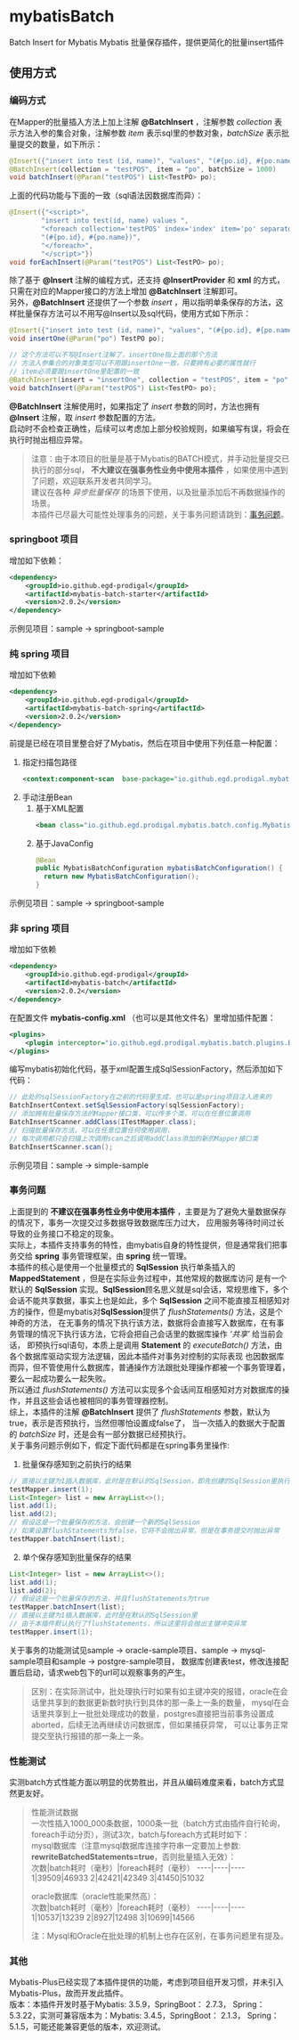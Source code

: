 # mybatisBatch

Batch Insert for Mybatis Mybatis 批量保存插件，提供更简化的批量insert插件

## 使用方式

### 编码方式
在Mapper的批量插入方法上加上注解 **@BatchInsert** ，注解参数 _collection_ 表示方法入参的集合对象，注解参数 _item_
表示sql里的参数对象，_batchSize_ 表示批量提交的数量，如下所示：

```java
@Insert({"insert into test (id, name)", "values", "(#{po.id}, #{po.name})"})
@BatchInsert(collection = "testPOS", item = "po", batchSize = 1000)
void batchInsert(@Param("testPOS") List<TestPO> po);
```

上面的代码功能与下面的一致（sql语法因数据库而异）：

```java
@Insert({"<script>",
        "insert into test(id, name) values ",
        "<foreach collection='testPOS' index='index' item='po' separator=','>",
        "(#{po.id}, #{po.name})",
        "</foreach>",
        "</script>"})
void forEachInsert(@Param("testPOS") List<TestPO> po);
```

除了基于 **@Insert** 注解的编程方式，还支持 **@InsertProvider** 和 **xml** 的方式，只需在对应的Mapper接口的方法上增加 **@BatchInsert** 注解即可。  
另外，**@BatchInsert** 还提供了一个参数 _insert_ ，用以指明单条保存的方法，这样批量保存方法可以不用写@Insert以及sql代码，使用方式如下所示：

```java
@Insert({"insert into test (id, name)", "values", "(#{po.id}, #{po.name})"})
void insertOne(@Param("po") TestPO po);

// 这个方法可以不写@Insert注解了，insertOne指上面的那个方法
// 方法入参集合的对象类型可以不用跟insertOne一致，只要拥有必要的属性就行
// item必须要跟insertOne里配置的一致
@BatchInsert(insert = "insertOne", collection = "testPOS", item = "po", batchSize = 1000)
void batchInsert(@Param("testPOS") List<TestPO> po);
```

**@BatchInsert** 注解使用时，如果指定了 _insert_ 参数的同时，方法也拥有 **@Insert** 注解，取 _insert_ 参数配置的方法。  
启动时不会检查正确性，后续可以考虑加上部分校验规则，如果编写有误，将会在执行时抛出相应异常。

> 注意：由于本项目的批量是基于Mybatis的BATCH模式，并手动批量提交已执行的部分sql， **不大建议在强事务性业务中使用本插件** ，如果使用中遇到了问题，欢迎联系开发者共同学习。  
> 建议在各种 _异步批量保存_ 的场景下使用，以及批量添加后不再数据操作的场景。  
> 本插件已尽最大可能性处理事务的问题，关于事务问题请跳到：[事务问题](#事务问题)。


### **springboot** 项目

增加如下依赖：

```xml
<dependency>
    <groupId>io.github.egd-prodigal</groupId>
    <artifactId>mybatis-batch-starter</artifactId>
    <version>2.0.2</version>
</dependency>
```
示例见项目：sample -> springboot-sample

### 纯 **spring** 项目

增加如下依赖

```xml
<dependency>
    <groupId>io.github.egd-prodigal</groupId>
    <artifactId>mybatis-batch-spring</artifactId>
    <version>2.0.2</version>
</dependency>
```
前提是已经在项目里整合好了Mybatis，然后在项目中使用下列任意一种配置：
1. 指定扫描包路径
    ```xml
    <context:component-scan  base-package="io.github.egd.prodigal.mybatis.batch.config"/>
    ```
2. 手动注册Bean
   1. 基于XML配置
      ```xml
      <bean class="io.github.egd.prodigal.mybatis.batch.config.MybatisBatchConfiguration"/>
      ```
   2. 基于JavaConfig
      ```java
      @Bean
      public MybatisBatchConfiguration mybatisBatchConfiguration() {
        return new MybatisBatchConfiguration();
      }
      ```
示例见项目：sample -> springboot-sample
### 非 **spring** 项目
增加如下依赖

```xml
<dependency>
    <groupId>io.github.egd-prodigal</groupId>
    <artifactId>mybatis-batch</artifactId>
    <version>2.0.2</version>
</dependency>
```
在配置文件 **mybatis-config.xml** （也可以是其他文件名）里增加插件配置：

```xml
<plugins>
    <plugin interceptor="io.github.egd.prodigal.mybatis.batch.plugins.BatchInsertInterceptor"/>
</plugins>
```

编写mybatis初始化代码，基于xml配置生成SqlSessionFactory，然后添加如下代码：

```java
// 此处的sqlSessionFactory在之前的代码里生成，也可以是spring项目注入进来的
BatchInsertContext.setSqlSessionFactory(sqlSessionFactory);
// 添加拥有批量保存方法的Mapper接口类，可以传多个类，可以在任意位置调用
BatchInsertScanner.addClass(ITestMapper.class);
// 扫描批量保存方法，可以在任意位置任何使用调用，
// 每次调用都只会扫描上次调用scan之后调用addClass添加的新的Mapper接口类
BatchInsertScanner.scan();
```
示例见项目：sample -> simple-sample

### 事务问题

上面提到的 **不建议在强事务性业务中使用本插件** ，主要是为了避免大量数据保存的情况下，事务一次提交过多数据导致数据库压力过大，
应用服务等待时间过长导致的业务接口不稳定的现象。  
实际上，本插件支持事务的特性，由mybatis自身的特性提供，但是通常我们把事务交给 **spring** 事务管理框架，由 **spring** 统一管理。  
本插件的核心是使用一个批量模式的 **SqlSession** 执行单条插入的 **MappedStatement** ，但是在实际业务过程中，其他常规的数据库访问
是有一个默认的 **SqlSession** 实现。**SqlSession**顾名思义就是sql会话，常规思维下，多个会话不能共享数据，事实上也是如此，多个
**SqlSession** 之间不能直接互相感知对方的操作，但是mybatis对**SqlSession**提供了 _flushStatements()_ 方法，这是个神奇的方法，
在无事务的情况下执行该方法，数据将会直接写入数据库，在有事务管理的情况下执行该方法，它将会把自己会话里的数据库操作 _‘共享’_ 给当前会话，
即预执行sql语句，本质上是调用 **Statement** 的 _executeBatch()_ 方法，由各个数据库驱动实现方法逻辑，因此本插件对事务对控制的实际表现
也因数据库而异，但不管使用什么数据库，普通操作方法跟批处理操作都被一个事务管理着，要么一起成功要么一起失败。    
所以通过 _flushStatements()_ 方法可以实现多个会话间互相感知对方对数据库的操作，并且这些会话也被相同的事务管理器控制。  
综上，本插件的注解 **@BatchInsert** 提供了 _flushStatements_ 参数，默认为true，表示是否预执行，当然但哪怕设置成false了，
当一次插入的数据大于配置的 _batchSize_ 时，还是会有一部分数据已经预执行。  
关于事务问题示例如下，假定下面代码都是在spring事务里操作:
1. 批量保存感知到之前执行的结果
```java
// 直接以主键为1插入数据库，此时是在默认的SqlSession，即先创建的SqlSession里执行
testMapper.insert(1);
List<Integer> list = new ArrayList<>();
list.add(1);
list.add(2);
// 假设这是一个批量保存的方法，会创建一个新的SqlSession
// 如果设置flushStatements为false，它将不会抛出异常，但是在事务提交时抛出异常
testMapper.batchInsert(list);
```
2. 单个保存感知到批量保存的结果
```java
List<Integer> list = new ArrayList<>();
list.add(1);
list.add(2);
// 假设这是一个批量保存的方法，并且flushStatements为true
testMapper.batchInsert(list);
// 直接以主键为1插入数据库，此时是在默认的SqlSession里
// 由于本插件默认执行了flushStatements，所以这里将会抛出主键冲突异常
testMapper.insert(1);
```
关于事务的功能测试见sample -> oracle-sample项目、sample -> mysql-sample项目和sample -> postgre-sample项目，
数据库创建表test，修改连接配置后启动，请求web包下的url可以观察事务的产生。
> 区别：在实际测试中，批处理执行时如果有如主键冲突的报错，oracle在会话里共享到的数据更新数时执行到具体的那一条上一条的数量，
> mysql在会话里共享到上一批批处理成功的数量，postgres直接把当前事务设置成aborted，后续无法再继续访问数据库，但如果捕获异常，
> 可以让事务正常提交至执行报错的那一条上一条。


### 性能测试

实测batch方式性能方面以明显的优势胜出，并且从编码难度来看，batch方式显然更友好。
> 性能测试数据  
> 一次性插入1000_000条数据，1000条一批（batch方式由插件自行轮询，foreach手动分页），测试3次，batch与foreach方式耗时如下：  
> mysql数据库（注意mysql数据库连接字符串一定要加上参数:  **rewriteBatchedStatements=true**，否则批量插入无效）：  
> 次数|batch耗时（毫秒）|foreach耗时（毫秒）
> ----|----|----
> 1|39509|46933
> 2|42421|42349
> 3|41450|51032
>
> oracle数据库（oracle性能果然高）：  
> 次数|batch耗时（毫秒）|foreach耗时（毫秒）
> ----|----|----
> 1|10537|13239
> 2|8927|12498
> 3|10699|14566
>
> 注：Mysql和Oracle在批处理的机制上也存在区别，在事务问题里有提及。

### 其他
Mybatis-Plus已经实现了本插件提供的功能，考虑到项目组开发习惯，并未引入Mybatis-Plus，故而开发此插件。  
版本：本插件开发时基于Mybatis: 3.5.9，SpringBoot： 2.7.3， Spring：5.3.22，实测可兼容版本为：Mybatis: 3.4.5，SpringBoot： 2.1.3， Spring：5.1.5，可能还能兼容更低的版本，欢迎测试。
